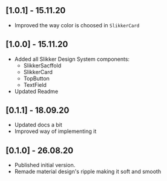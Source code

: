 ## [1.0.1] - 15.11.20
* Improved the way color is choosed in `SlikkerCard`

## [1.0.0] - 15.11.20
* Added all Slikker Design System components:
   * SlikkerSacffold
   * SlikkerCard
   * TopButton
   * TextField
* Updated Readme

## [0.1.1] - 18.09.20

* Updated docs a bit
* Improved way of implementing it

## [0.1.0] - 26.08.20

* Published initial version.
* Remade material design's ripple making it soft and smooth
